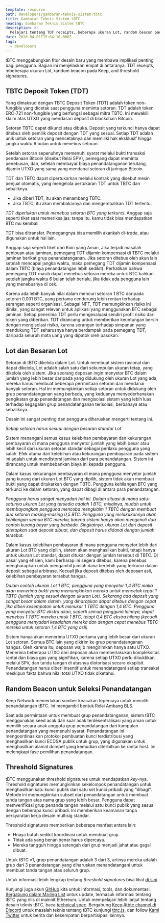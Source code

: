 ```yaml
---
template: resource
path: developers/gambaran-teknis-sistem-tbtc
title: Gambaran Teknis Sistem tBTC
heading: Gambaran Teknis Sistem tBTC
description: >-
  Pelajari tentang TDT receipts, beberapa ukuran Lot, random beacon pada Keep, dan threshold signatures.
date: 2020-04-01T15:04:10.000Z
tags:
  - developers
---
```


<!---

  Translator: meh#9634
  
  
-->


tBTC menggabungkan fitur desain baru yang membawa implikasi penting bagi pengguna. Bagian ini menjelaskan empat di antaranya: TDT receipts, mbeberapa ukuran Lot, random beacon pada Keep, and threshold signatures.

## TBTC Deposit Token (TDT)

Yang dimaksud dengan TBTC Deposit Token (TDT) adalah token non-fungible yang dicetak saat pengguna meminta setoran. TDT adalah token ERC-721 non-fungible yang berfungsi sebagai mitra TBTC. Ini mewakili klaim atas UTXO yang mendasari deposit di blockchain Bitcoin.

Setoran TBTC dapat dikunci atau dibuka. Deposit yang terkunci hanya dapat ditebus oleh pemilik deposit dengan TDT yang sesuai. Setiap TDT adalah unik untuk setoran yang mencetaknya dan memiliki hak eksklusif hingga jangka waktu 6 bulan untuk menebus setoran.

Setelah setoran sepenuhnya memenuhi syarat melalui bukti transaksi pendanaan Bitcoin (disebut Relai SPV), pemegang dapat meminta penebusan, dan, setelah membayar biaya penandatanganan terutang, dijamin UTXO yang sama yang mendanai setoran di jaringan Bitcoin.

TDT dan TBTC dapat dipertukarkan melalui kontrak yang disebut mesin penjual otomatis, yang mengelola pertukaran TDT untuk TBTC dan sebaliknya.

* Jika diberi TDT, itu akan menambang TBTC.
* Jika TBTC, itu akan membakarnya dan mengembalikan TDT tertentu.

*TDT diperlukan untuk menebus setoran BTC yang terkunci*. Anggap saja seperti tiket saat memeriksa jas: tanpa itu, kamu tidak bisa mendapatkan BTC mu kembali.

TDT bisa ditransfer. Pemegangnya bisa memilih akankah di-*trade*, atau digunakan untuk hal lain.

Anggap saja seperti tiket dari Koin yang Aman, Jika terjadi masalah penipuan atau jaminan, pemegang TDT dijamin kompensasi di TBTC melalui jaminan berikat grup penandatanganan. Jika setoran ditebus oleh akun lain setelah mencapai jangka waktu, maka pemegang TDT dijamin kompensasi dalam TBTC (biaya penandatangan lebih sedikit). Perhatikan bahwa pemegang TDT masih dapat menebus setoran mereka untuk BTC bahkan setelah jangka waktu 6 bulan telah berlalu, jika tidak ada pengguna lain yang menebusnya di cek.

Karena ada lebih banyak nilai dalam mencuri setoran 1 BTC daripada setoran 0,001 BTC, yang pertama cenderung lebih rentan terhadap serangan seperti organisasi. Sebagai NFT, TDT memungkinkan risiko ini dinilai, yang sangat relevan untuk aplikasi yang menggunakan BTC sebagai jaminan. Setiap penerima TDT perlu mengevaluasi sendiri profil risiko dari token yang diberikan. TDT dirancang untuk memberikan keuntungan bersih dengan mengisolasi risiko, karena serangan terhadap simpanan yang mendukung TDT seharusnya hanya berdampak pada pemegang TDT, daripada seluruh mata uang yang dipatok oleh pasokan.

## Lot dan Besaran Lot

Setoran di tBTC dikelola dalam Lot. Untuk membuat sistem rasional dan dapat dikelola, Lot adalah salah satu dari sekumpulan ukuran tetap, yang dikelola oleh sistem. Jika seorang deposan ingin menyetor BTC dalam jumlah yang lebih besar daripada yang didukung oleh ukuran Lot yang ada, mereka harus membuat beberapa permintaan setoran dan mendanai banyak setoran. Hal ini memungkinkan setiap setoran untuk didukung oleh grup penandatanganan yang berbeda, yang keduanya menyederhanakan pengikatan grup penandatangan dan mengisolasi sistem yang lebih luas terhadap kegagalan grup penandatanganan terisolasi, berbahaya atau sebaliknya.

Desain ini sangat penting dan pengguna diharuskan mengerti tentang ini.

*Setiap setoran harus sesuai dengan besaran standar Lot*

Sistem menangani semua kasus kelebihan pembayaran dan kekurangan pembayaran di mana pengguna menyetor jumlah yang lebih besar atau lebih kecil dari ukuran setoran standar sebagai perilaku pengguna yang salah. Efek utama dari kelebihan atau kekurangan pembayaran pada sistem ini adalah untuk mendistorsi jaminan dari para penandatangan. Sistem ini dirancang untuk membebankan biaya ini kepada pengguna.

Dalam kasus kekurangan pembayaran di mana pengguna menyetor jumlah yang kurang dari ukuran Lot BTC yang dipilih, sistem tidak akan membuat bukti yang dapat ditukarkan dengan TBTC. Pengguna kehilangan BTC yang terkunci ke dalam setoran, yang dapat dibagi di antara para penandatangan.

*Pengguna harus sangat menyadari hal ini. Dalam situasi di mana satu-satunya ukuran Lot yang tersedia adalah 1 BTC, misalnya, mudah untuk membayangkan pengguna mencoba mengklaim 1 TBTC dengan membuat dua setoran masing-masing 0,5 BTC. Pengguna yang melakukannya akan kehilangan semua BTC mereka, karena sistem hanya akan mengenali dua contoh kurang bayar yang berbeda. Singkatnya, ukuran Lot dari deposit ditetapkan saat deposit dibuat, dan deposit harus didanai dengan jumlah tersebut.*

Dalam kasus kelebihan pembayaran di mana pengguna menyetor lebih dari ukuran Lot BTC yang dipilih, sistem akan menghasilkan bukti, tetapi hanya untuk ukuran Lot standar, dapat ditukar dengan jumlah tersebut di TBTC. Di pasar yang efisien, kami berharap ini segera ditebus, karena penebus mengharapkan untuk mengambil jumlah dana berlebih yang terkunci dalam deposit sebagai arbitrase. Kecuali jika deposit ditebus oleh deposan asli, kelebihan pembayaran tersebut hangus.

*Dalam contoh ukuran Lot 1 BTC, pengguna yang menyetor 1,4 BTC maka akan menerima bukti yang memungkinkan mereka untuk mencetak tepat 1 TBTC (jumlah yang sesuai dengan ukuran Lot). Sekarang ada deposit yang sangat besar dalam sistem, yang diharapkan dapat ditebus dengan cepat jika diberi kesempatan untuk menukar 1 TBTC dengan 1,4 BTC. Pengguna yang menyetor BTC ekstra akan, seperti semua pengguna lainnya, dapat menebus 1 TBTC mereka untuk 1 BTC, tetapi 0,4 BTC ekstra hilang (kecuali pengguna menyadari kesalahan mereka dan dengan cepat menebus TBTC mereka untuk setoran 1,4 BTC yang asli).*

Sistem hanya akan menerima UTXO pertama yang lebih besar dari ukuran Lot setoran. Semua BTC lain yang dikirim ke grup penandatanganan hangus. Oleh karena itu, deposan wajib mengirimkan hanya satu UTXO. Menerima beberapa UTXO dari deposan akan memberlakukan kompleksitas rantai dan biaya gas yang signifikan, karena setiap UTXO perlu dibuktikan melalui SPV, dan tanda tangan di atasnya diotorisasi secara eksplisit. Penandatangan harus diberi insentif untuk menandatangani setiap transaksi meskipun fakta bahwa nilai total UTXO tidak diketahui.

## Random Beacon untuk Seleksi Penandatangan

Keep Network memerlukan sumber keacakan tepercaya untuk memilih penandatangan tBTC. Ini mengambil bentuk Relai Ambang BLS.

Saat ada permintaan untuk membuat grup penandatanganan, sistem tBTC menggunakan seed acak dari suar acak terdesentralisasi yang aman untuk memilih secara acak anggota grup penandatangan dari kumpulan penandatangan yang memenuhi syarat. Penandatangan ini mengoordinasikan protokol pembuatan kunci terdistribusi yang menghasilkan kunci ECDSA publik untuk grup, yang digunakan untuk menghasilkan alamat dompet yang kemudian diterbitkan ke rantai host. Ini melengkapi fase pemilihan penandatangan.

## Threshold Signatures

tBTC menggunakan threshold signatures untuk mendapatkan *key*-nya. Threshold signatures memungkinkan sekelompok penandatangan untuk menghasilkan satu kunci publik dari satu set kunci pribadi yang "dibagi". Metode ini memungkinkan subset dari penandatangan untuk membuat tanda tangan atas nama grup yang lebih besar. Pengguna dapat memverifikasi grup penanda tangan melalui satu kunci publik yang sesuai dengan beberapa kunci pribadi. Ini memberikan keamanan tanpa persyaratan kerja desain multisig standar.

Threshold signatures memberikan beberapa manfaat antara lain:

* Hnaya butuh sedikit koordinasi untuk membuat grup.
* Tidak ada yang benar-benar harus dipercaya.
* Mereka tangguh hingga setengah dari grup menjadi jahat atau gagal dibuat.

Untuk tBTC v1, grup penandatangan adalah 3 dari 3, artinya mereka adalah grup dari 3 penandatangan yang diharuskan menandatangani untuk membuat tanda tangan atas seluruh grup.

Untuk informasi lebih lengkap tentang *threshold signatures* bisa lihat [di sini](https://blog.keep.network/threshold-signatures-ff2c2b98d9c7).

Kunjungi juga akun [GitHub](https://github.com/keep-network/tbtc) kita untuk informasi, tools, dan dokumentasi. [Bergabung dalam Mailing List](https://tbtc.network/#mailing-list) untuk update, termasuk informasi tentang tBTC yang rilis di mainnit Ethereum. Untuk mempelajari lebih lanjut tentang desain teknis tBTC, baca [technical spec](http://docs.keep.network/tbtc/index.pdf). Bergabung [Keep #tbtc channel di Discord](https://chat.tbtc.network) untuk masalah teknis tentang tBTC kunjungi [tbtc.js](https://tbtc.network/news/2020-02-14-announcing-tbtc-js), dan follow [Kami Twitter](https://twitter.com/search?q=%22%23tbtc%22&src=typed_query) untuk berita dan kesempatan berpartisipasi lainnya.
